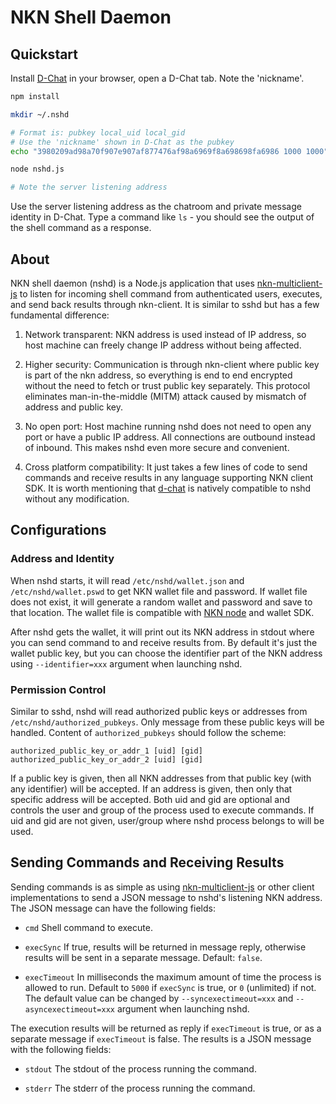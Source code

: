 # NKN Shell Daemon

## Quickstart

Install [D-Chat](https://gitlab.com/losnappas/d-chat) in your browser, open a D-Chat tab.
Note the 'nickname'.

```bash
npm install

mkdir ~/.nshd

# Format is: pubkey local_uid local_gid
# Use the 'nickname' shown in D-Chat as the pubkey
echo "3980209ad98a70f907e907af877476af98a6969f8a698698fa6986 1000 1000" >~/.nshd/authorized_pubkeys

node nshd.js

# Note the server listening address
```

Use the server listening address as the chatroom and private message identity in D-Chat.
Type a command like `ls` - you should see the output of the shell command as a response.

## About

NKN shell daemon (nshd) is a Node.js application that uses
[nkn-multiclient-js](https://github.com/nknorg/nkn-multiclient-js) to listen for
incoming shell command from authenticated users, executes, and send back results
through nkn-client. It is similar to sshd but has a few fundamental difference:

1. Network transparent: NKN address is used instead of IP address, so host
machine can freely change IP address without being affected.

2. Higher security: Communication is through nkn-client where public key is part
of the nkn address, so everything is end to end encrypted without the need to
fetch or trust public key separately. This protocol eliminates man-in-the-middle
(MITM) attack caused by mismatch of address and public key.

3. No open port: Host machine running nshd does not need to open any port or
have a public IP address. All connections are outbound instead of inbound. This
makes nshd even more secure and convenient.

4. Cross platform compatibility: It just takes a few lines of code to send
commands and receive results in any language supporting NKN client SDK. It is
worth mentioning that [d-chat](http://gitlab.com/losnappas/d-chat) is natively
compatible to nshd without any modification.

## Configurations

### Address and Identity

When nshd starts, it will read `/etc/nshd/wallet.json` and
`/etc/nshd/wallet.pswd` to get NKN wallet file and password. If wallet file does
not exist, it will generate a random wallet and password and save to that
location. The wallet file is compatible with [NKN
node](https://github.com/nknorg/nkn) and wallet SDK.

After nshd gets the wallet, it will print out its NKN address in stdout where
you can send command to and receive results from. By default it's just the
wallet public key, but you can choose the identifier part of the NKN address
using `--identifier=xxx` argument when launching nshd.

### Permission Control

Similar to sshd, nshd will read authorized public keys or addresses from
`/etc/nshd/authorized_pubkeys`. Only message from these public keys will be
handled. Content of `authorized_pubkeys` should follow the scheme:

```
authorized_public_key_or_addr_1 [uid] [gid]
authorized_public_key_or_addr_2 [uid] [gid]
```

If a public key is given, then all NKN addresses from that public key (with any
identifier) will be accepted. If an address is given, then only that specific
address will be accepted. Both uid and gid are optional and controls the user
and group of the process used to execute commands. If uid and gid are not given,
user/group where nshd process belongs to will be used.

## Sending Commands and Receiving Results

Sending commands is as simple as using
[nkn-multiclient-js](https://github.com/nknorg/nkn-multiclient-js) or other
client implementations to send a JSON message to nshd's listening NKN address.
The JSON message can have the following fields:

* `cmd` <string> Shell command to execute.

* `execSync` <boolean> If true, results will be returned in message reply,
  otherwise results will be sent in a separate message. Default: `false`.

* `execTimeout` <number> In milliseconds the maximum amount of time the process
  is allowed to run. Default to `5000` if `execSync` is true, or `0` (unlimited)
  if not. The default value can be changed by `--syncexectimeout=xxx` and
  `--asyncexectimeout=xxx` argument when launching nshd.

The execution results will be returned as reply if `execTimeout` is true, or as
a separate message if `execTimeout` is false. The results is a JSON message with
the following fields:

* `stdout` <string> The stdout of the process running the command.

* `stderr` <string> The stderr of the process running the command.
